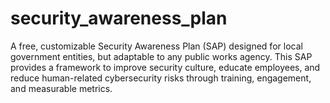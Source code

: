 # security_awareness_plan
A free, customizable Security Awareness Plan (SAP) designed for local government entities, but adaptable to any public works agency. This SAP provides a framework to improve security culture, educate employees, and reduce human-related cybersecurity risks through training, engagement, and measurable metrics.
